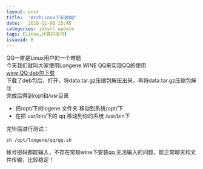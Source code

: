 ```yaml
---
layout: post
title:  "ArchLinux下安装QQ"
date:   2016-11-06 15:45
categories: jekyll update
tags: [Linux,计算机技巧]
issueid: 6
---
```

QQ一直是Linux用户的一个难题  
今天我们就叫大家使用Longene WINE QQ来实现QQ的使用  
[wine QQ deb包下载](http://www.longene.org/download/WineQQ7.8-20151109-Longene.deb)  
下载了deb包后，打开，将data.tar.gz压缩包解压出来，再将data.tar.gz压缩包解压  
完成后得到/opt和/usr目录  
- 把/opt/下的logene 文件夹 移动到系统/opt/下  
- 在把 usr/bin/下的 qq 移动到你的系统 /usr/bin下  

完毕后进行测试：
```
sh /opt/longene/qq/qq.sh
```
帐号密码都能输入，不存在常规wine下安装qq 无法输入的问题，能正常聊天和文件传输，比较稳定！  
